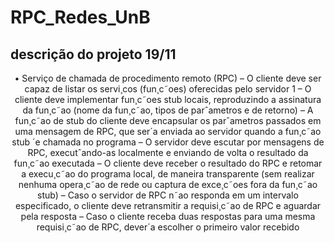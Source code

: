 # RPC_Redes_UnB
## descrição do projeto 19/11
<p align="center">• Serviço de chamada de procedimento remoto (RPC)
– O cliente deve ser capaz de listar os servi¸cos (fun¸c˜oes) oferecidas pelo servidor
1
– O cliente deve implementar fun¸c˜oes stub locais, reproduzindo a assinatura da fun¸c˜ao (nome da fun¸c˜ao,
tipos de parˆametros e de retorno)
– A fun¸c˜ao de stub do cliente deve encapsular os parˆametros passados em uma mensagem de RPC,
que ser´a enviada ao servidor quando a fun¸c˜ao stub ´e chamada no programa
– O servidor deve escutar por mensagens de RPC, executˆando-as localmente e enviando de volta o
resultado da fun¸c˜ao executada
– O cliente deve receber o resultado do RPC e retomar a execu¸c˜ao do programa local, de maneira
transparente (sem realizar nenhuma opera¸c˜ao de rede ou captura de exce¸c˜oes fora da fun¸c˜ao stub)
– Caso o servidor de RPC n˜ao responda em um intervalo especificado, o cliente deve retransmitir a
requisi¸c˜ao de RPC e aguardar pela resposta
– Caso o cliente receba duas respostas para uma mesma requisi¸c˜ao de RPC, dever´a escolher o primeiro
valor recebido</p>
